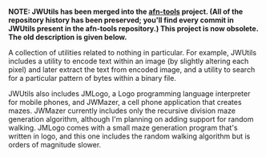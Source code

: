 **NOTE: JWUtils has been merged into the [afn-tools](http://afn-tools.googlecode.com/) project. (All of the repository history has been preserved; you'll find every commit in JWUtils present in the afn-tools repository.) This project is now obsolete. The old description is given below.**

A collection of utilities related to nothing in particular. For example, JWUtils includes a utility to encode text within an image (by slightly altering each pixel) and later extract the text from encoded image, and a utility to search for a particular pattern of bytes within a binary file.

JWUtils also includes JMLogo, a Logo programming language interpreter for mobile phones, and JWMazer, a cell phone application that creates mazes. JWMazer currently includes only the recursive division maze generation algorithm, although I'm planning on adding support for random walking. JMLogo comes with a small maze generation program that's written in logo, and this one includes the random walking algorithm but is orders of magnitude slower.